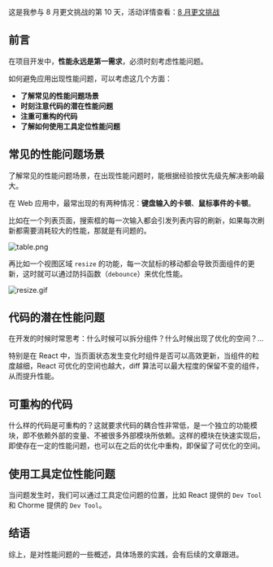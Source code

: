 这是我参与 8 月更文挑战的第 10 天，活动详情查看：[8 月更文挑战](https://juejin.cn/post/6987962113788493831)

## 前言

在项目开发中，**性能永远是第一需求**，必须时刻考虑性能问题。

如何避免应用出现性能问题，可以考虑这几个方面：

- **了解常见的性能问题场景**
- **时刻注意代码的潜在性能问题**
- **注重可重构的代码**
- **了解如何使用工具定位性能问题**

## 常见的性能问题场景

了解常见的性能问题场景，在出现性能问题时，能根据经验按优先级先解决影响最大。

在 Web 应用中，最常出现的有两种情况：**键盘输入的卡顿**、**鼠标事件的卡顿**。

比如在一个列表页面，搜索框的每一次输入都会引发列表内容的刷新，如果每次刷新都需要消耗较大的性能，那就是有问题的。

![table.png](https://p1-juejin.byteimg.com/tos-cn-i-k3u1fbpfcp/f276cfbd748a49d4bd4df77aab6bafc7~tplv-k3u1fbpfcp-watermark.image)

再比如一个视图区域 `resize` 的功能，每一次鼠标的移动都会导致页面组件的更新，这时就可以通过防抖函数（`debounce`）来优化性能。

![resize.gif](https://p1-juejin.byteimg.com/tos-cn-i-k3u1fbpfcp/fd14781890504ef3a9529a55c3e1be19~tplv-k3u1fbpfcp-watermark.image)

## 代码的潜在性能问题

在开发的时候时常思考：什么时候可以拆分组件？什么时候出现了优化的空间？...

特别是在 React 中，当页面状态发生变化时组件是否可以高效更新，当组件的粒度越细，React 可优化的空间也越大，diff 算法可以最大程度的保留不变的组件，从而提升性能。

## 可重构的代码

什么样的代码是可重构的？这就要求代码的耦合性非常低，是一个独立的功能模块，即不依赖外部的变量、不被很多外部模块所依赖。这样的模块在快速实现后，即使存在一定的性能问题，也可以在之后的优化中重构，即保留了可优化的空间。

## 使用工具定位性能问题

当问题发生时，我们可以通过工具定位问题的位置，比如 React 提供的 `Dev Tool` 和 Chorme 提供的 `Dev Tool`。

## 结语

综上，是对性能问题的一些概述，具体场景的实践，会有后续的文章跟进。
